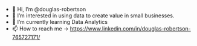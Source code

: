 - 👋 Hi, I’m @douglas-robertson
- 👀 I’m interested in using data to create value in small businesses.
- 🌱 I’m currently learning Data Analytics
- 📫 How to reach me -> https://www.linkedin.com/in/douglas-robertson-765727171/


